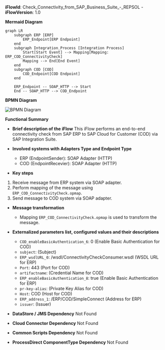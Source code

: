 **iFlowId**: Check_Connectivity_from_SAP_Business_Suite_-_REPSOL - **iFlowVersion**: 1.0

**Mermaid Diagram**
```mermaid
graph LR
    subgraph ERP [ERP]
        ERP_Endpoint[ERP Endpoint]
    end
    subgraph Integration_Process [Integration Process]
        Start[Start Event] --> Mapping[Mapping: ERP_COD_ConnectivityCheck]
        Mapping --> End[End Event]
    end
    subgraph COD [COD]
        COD_Endpoint[COD Endpoint]
    end

    ERP_Endpoint -- SOAP_HTTP --> Start
    End -- SOAP_HTTP --> COD_Endpoint
```
**BPMN Diagram**

![BPMN Diagram](./Check_Connectivity_from_SAP_Business_Suite_-_REPSOL-1.0.4.png "BPMN Diagram")

**Functional Summary**
- **Brief description of the iFlow**
  This iFlow performs an end-to-end connectivity check from SAP ERP to SAP Cloud for Customer (COD) via SAP Integration Suite.

- **Involved systems with Adapters Type and Endpoint Type**
    - ERP (EndpointSender): SOAP Adapter (HTTP)
    - COD (EndpointRecevier): SOAP Adapter (HTTP)

- **Key steps**
 1. Receive message from ERP system via SOAP adapter.
 2. Perform mapping of the message using `ERP_COD_ConnectivityCheck.opmap`.
 3. Send message to COD system via SOAP adapter.

- **Message transformation**
    - Mapping `ERP_COD_ConnectivityCheck.opmap` is used to transform the message.

- **Externalized parameters list, configured values and their descriptions**
    - `COD_enableBasicAuthentication_6`: 0 (Enable Basic Authentication for COD)
    - `subject`: (Subject)
    - `ERP_wsdlURL_0`: /wsdl/ConnectivityCheckConsumer.wsdl (WSDL URL for ERP)
    - `Port`: 443 (Port for COD)
    - `artifactname`: (Credential Name for COD)
    - `ERP_enableBasicAuthentication_8`: true (Enable Basic Authentication for ERP)
    - `pr-key-alias`: (Private Key Alias for COD)
    - `Host`: COD (Host for COD)
    - `ERP_address_1`: /ERP/COD/SimpleConnect (Address for ERP)
    - `issuer`: (Issuer)

- **DataStore / JMS Dependency**
   Not Found

- **Cloud Connector Dependency**
    Not Found

- **Common Scripts Dependency**
    Not Found

- **ProcessDirect ComponentType Dependency**
    Not Found